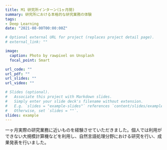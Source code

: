```yaml
---
title: M1 研究所インターン(1ヶ月間)
summary: 研究所における本格的な研究業務の体験
tags:
- Deep Learning
date: "2021-08-00T00:00:00Z"

# Optional external URL for project (replaces project detail page).
# external_link: ""

image:
  caption: Photo by rawpixel on Unsplash
  focal_point: Smart

url_code: ""
url_pdf: ""
url_slides: ""
url_video: ""

# Slides (optional).
#   Associate this project with Markdown slides.
#   Simply enter your slide deck's filename without extension.
#   E.g. `slides = "example-slides"` references `content/slides/example-slides.md`.
#   Otherwise, set `slides = ""`.
slides: example
---
```

一ヶ月実際の研究業務に近いものを経験させていただきました。個人では利用ができない大規模計算機などを利用し、自然言語処理分野における研究を行い、成果発表を行いました。